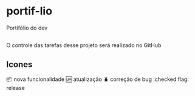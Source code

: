 # portif-lio

Portifólio do dev


##

O controle das tarefas desse projeto será realizado no GitHub
## Icones

:package: nova funcionalidade
:up: atualização
:beetle: correção de bug
:checked flag: release

